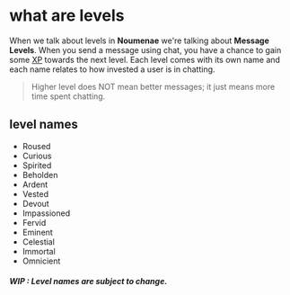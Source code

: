 # what are levels

When we talk about levels in **Noumenae** we're talking about **Message Levels**. When you send a message using chat, you have a chance to gain some [XP] towards the next level. Each level comes with its own name and each name relates to how invested a user is in chatting.

> Higher level does NOT mean better messages; it just means more time spent chatting.

## level names

- Roused
- Curious
- Spirited
- Beholden
- Ardent
- Vested
- Devout
- Impassioned
- Fervid
- Eminent
- Celestial
- Immortal
- Omnicient

##### WIP : Level names are subject to change.

[xp]:#/faq/what-is-xp
